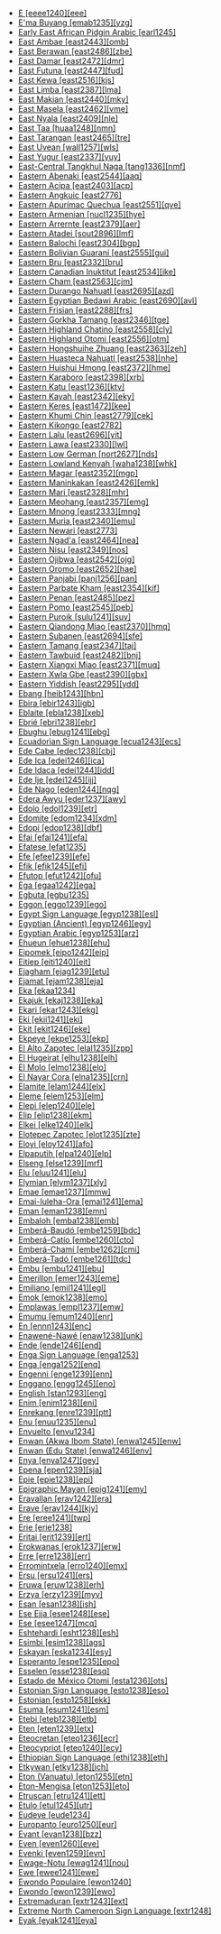- [E [eeee1240][eee]](tree/taik1256/kamt1241/beta1258/daic1237/nort3180/nort3189/unun9894/eeee1240/md.ini)
- [E'ma Buyang [emab1235][yzg]](tree/taik1256/kada1291/east2365/buya1244/nort2744/emab1235/md.ini)
- [Early East African Pidgin Arabic [earl1245]](tree/pidg1258/arab1397/earl1245/md.ini)
- [East Ambae [east2443][omb]](tree/aust1307/mala1545/cent2237/east2712/ocea1241/nort3195/nort3205/amba1270/east2443/md.ini)
- [East Berawan [east2486][zbe]](tree/aust1307/mala1545/nort3253/nort3171/bera1263/bera1264/cent2097/east2486/md.ini)
- [East Damar [east2472][dmr]](tree/aust1307/mala1545/cent2237/cent2245/timo1259/nort3194/east2472/md.ini)
- [East Futuna [east2447][fud]](tree/aust1307/mala1545/cent2237/east2712/ocea1241/cent2060/east2445/poly1242/nucl1485/east2447/md.ini)
- [East Kewa [east2516][kjs]](tree/nucl1709/enga1254/kewa1249/anga1291/anga1313/kewa1250/sout3252/east2516/md.ini)
- [East Limba [east2387][lma]](tree/atla1278/limb1267/east2387/md.ini)
- [East Makian [east2440][mky]](tree/aust1307/mala1545/cent2237/east2712/sout2850/sout3229/raja1255/sout3231/east2439/east2440/md.ini)
- [East Masela [east2462][vme]](tree/aust1307/mala1545/cent2237/cent2245/baba1274/sout2881/mase1249/east2462/md.ini)
- [East Nyala [east2409][nle]](tree/atla1278/volt1241/benu1247/bant1294/sout3152/narr1281/east2731/nort3203/grea1289/grea1291/luyi1234/saam1284/saam1285/cent2288/east2409/md.ini)
- [East Taa [huaa1248][nmn]](tree/tuuu1241/huaa1247/taaa1242/huaa1248/md.ini)
- [East Tarangan [east2465][tre]](tree/aust1307/mala1545/cent2237/cent2245/aruu1241/east2465/md.ini)
- [East Uvean [wall1257][wls]](tree/aust1307/mala1545/cent2237/east2712/ocea1241/cent2060/east2445/poly1242/nucl1485/east2758/wall1257/md.ini)
- [East Yugur [east2337][yuy]](tree/mong1329/sout2705/east2337/md.ini)
- [East-Central Tangkhul Naga [tang1336][nmf]](tree/sino1246/tang1336/md.ini)
- [Eastern Abenaki [east2544][aaq]](tree/algi1248/algo1256/east2700/east2544/md.ini)
- [Eastern Acipa [east2403][acp]](tree/atla1278/volt1241/benu1247/kain1275/cent2242/shir1273/kamu1261/kamu1262/rogo1239/saga1266/east2403/md.ini)
- [Eastern Angkuic [east2776]](tree/aust1305/khas1273/pala1352/east2331/angk1246/east2776/md.ini)
- [Eastern Apurímac Quechua [east2551][qve]](tree/quec1387/quec1388/quec1389/cusc1235/east2551/md.ini)
- [Eastern Armenian [nucl1235][hye]](tree/indo1319/arme1241/east2768/nucl1235/md.ini)
- [Eastern Arrernte [east2379][aer]](tree/pama1250/aran1266/aran1267/aran1263/east2379/md.ini)
- [Eastern Atadei [sout2896][lmf]](tree/aust1307/mala1545/cent2237/cent2245/flor1239/sika1265/lama1292/lama1294/levu1240/sout2896/md.ini)
- [Eastern Balochi [east2304][bgp]](tree/indo1319/indo1320/iran1269/cent2317/cent2318/nort3177/balo1260/east2304/md.ini)
- [Eastern Bolivian Guaraní [east2555][gui]](tree/tupi1275/mawe1252/awet1245/tupi1276/sout3271/tupi1277/tupi1283/chir1295/east2555/md.ini)
- [Eastern Bru [east2332][bru]](tree/aust1305/katu1271/west1492/brou1236/east2783/east2332/md.ini)
- [Eastern Canadian Inuktitut [east2534][ike]](tree/eski1264/eski1265/inui1246/east2534/md.ini)
- [Eastern Cham [east2563][cjm]](tree/aust1307/mala1545/mala1536/nort3170/cham1327/cham1330/coas1305/cham1328/east2563/md.ini)
- [Eastern Durango Nahuatl [east2695][azd]](tree/utoa1244/sout3136/cora1261/azte1234/west2809/west2814/west2825/dura1246/east2695/md.ini)
- [Eastern Egyptian Bedawi Arabic [east2690][avl]](tree/afro1255/semi1276/west2786/cent2236/arab1394/arab1395/egyp1251/east2690/md.ini)
- [Eastern Frisian [east2288][frs]](tree/indo1319/germ1287/nort3152/west2793/nort3175/alts1234/midd1345/lowg1239/ostf1234/east2288/md.ini)
- [Eastern Gorkha Tamang [east2346][tge]](tree/sino1245/bodi1256/kaik1248/ghal1247/tama1367/nucl1729/east2346/md.ini)
- [Eastern Highland Chatino [east2558][cly]](tree/otom1299/east2557/popo1292/zapo1436/chat1268/core1263/coas1314/east2736/east2558/md.ini)
- [Eastern Highland Otomi [east2556][otm]](tree/otom1299/west2783/otop1241/otop1242/otom1297/otom1300/east2737/east2556/md.ini)
- [Eastern Hongshuihe Zhuang [east2363][zeh]](tree/taik1256/kamt1241/beta1258/daic1237/nort3180/nort3189/east2363/md.ini)
- [Eastern Huasteca Nahuatl [east2538][nhe]](tree/utoa1244/sout3136/cora1261/azte1234/east2720/huas1257/east2538/md.ini)
- [Eastern Huishui Hmong [east2372][hme]](tree/hmon1336/hmon1337/nucl1714/nucl1720/west2803/grea1295/huis1239/east2372/md.ini)
- [Eastern Karaboro [east2398][xrb]](tree/atla1278/volt1241/nort3149/senu1239/kara1479/east2398/md.ini)
- [Eastern Katu [east1236][ktv]](tree/aust1305/katu1271/katu1272/nucl1297/east1236/md.ini)
- [Eastern Kayah [east2342][eky]](tree/sino1245/kare1337/cent1999/kaya1317/east2342/md.ini)
- [Eastern Keres [east1472][kee]](tree/kere1287/east1472/md.ini)
- [Eastern Khumi Chin [east2779][cek]](tree/sino1245/kuki1245/kuki1246/peri1260/khom1240/east2779/md.ini)
- [Eastern Kikongo [east2782]](tree/atla1278/volt1241/benu1247/bant1294/sout3152/narr1281/cent2260/kong1295/kong1296/kiko1234/core1256/sout3249/east2782/md.ini)
- [Eastern Lalu [east2696][yit]](tree/sino1245/burm1265/lolo1265/lolo1267/nili1235/liso1234/nucl1734/lisu1252/lalu1234/lalo1240/grea1292/core1258/uncl1503/east2696/md.ini)
- [Eastern Lawa [east2330][lwl]](tree/aust1305/khas1273/pala1352/east2331/waic1245/wala1271/lawa1256/east2330/md.ini)
- [Eastern Low German [nort2627][nds]](tree/indo1319/germ1287/nort3152/west2793/nort3175/alts1234/midd1345/lowg1239/nort2627/md.ini)
- [Eastern Lowland Kenyah [waha1238][whk]](tree/aust1307/mala1545/nort3253/nort3171/keny1280/lowl1270/waha1238/md.ini)
- [Eastern Magar [east2352][mgp]](tree/sino1245/hima1249/maha1306/kham1285/maga1261/east2352/md.ini)
- [Eastern Maninkakan [east2426][emk]](tree/mand1469/west2780/mand1431/cent2047/mand1432/mand1433/mand1434/mand1435/east2425/mane1267/east2426/md.ini)
- [Eastern Mari [east2328][mhr]](tree/ural1272/mari1278/east2328/md.ini)
- [Eastern Meohang [east2357][emg]](tree/sino1245/hima1249/maha1306/kira1253/east2719/uppe1412/mewa1252/east2357/md.ini)
- [Eastern Mnong [east2333][mng]](tree/aust1305/bahn1264/sout2690/mnon1258/mnon1259/east2333/md.ini)
- [Eastern Muria [east2340][emu]](tree/drav1251/sout3133/sout3139/gond1265/sout3234/gene1245/muri1262/east2340/md.ini)
- [Eastern Newari [east2773]](tree/sino1245/hima1249/maha1306/newa1245/newa1247/east2773/md.ini)
- [Eastern Ngad'a [east2464][nea]](tree/book1242/east2464/md.ini)
- [Eastern Nisu [east2349][nos]](tree/sino1245/burm1265/lolo1265/lolo1267/nili1235/sout3212/niso1234/nisu1237/nisu1238/nort2717/east2349/md.ini)
- [Eastern Ojibwa [east2542][ojg]](tree/algi1248/algo1256/east2765/ojib1240/ojib1241/nucl1723/cent2252/east2542/md.ini)
- [Eastern Oromo [east2652][hae]](tree/afro1255/cush1243/east2699/lowl1267/sout3055/main1283/nucl1701/nucl1736/cent2302/sout3218/east2652/md.ini)
- [Eastern Panjabi [panj1256][pan]](tree/indo1319/indo1320/indo1321/indo1324/sind1278/east2727/panj1256/md.ini)
- [Eastern Parbate Kham [east2354][kif]](tree/sino1245/hima1249/maha1306/kham1285/kham1286/parb1234/east2354/md.ini)
- [Eastern Penan [east2485][pez]](tree/aust1307/mala1545/nort3253/nort3171/keny1280/lowl1270/west2875/pena1271/east2485/md.ini)
- [Eastern Pomo [east2545][peb]](tree/pomo1273/russ1265/east2545/md.ini)
- [Eastern Puroik [sulu1241][suv]](tree/sino1245/khob1235/puro1234/sulu1241/md.ini)
- [Eastern Qiandong Miao [east2370][hmq]](tree/hmon1336/hmon1337/nucl1714/nucl1720/east2369/east2370/md.ini)
- [Eastern Subanen [east2694][sfe]](tree/aust1307/mala1545/grea1284/suba1253/nucl1726/east2769/east2694/md.ini)
- [Eastern Tamang [east2347][taj]](tree/sino1245/bodi1256/kaik1248/ghal1247/tama1367/nucl1729/east2347/md.ini)
- [Eastern Tawbuid [east2482][bnj]](tree/aust1307/mala1545/grea1284/sout2915/buhi1244/bata1318/east2482/md.ini)
- [Eastern Xiangxi Miao [east2371][muq]](tree/hmon1336/hmon1337/nucl1714/nucl1720/nort2748/east2371/md.ini)
- [Eastern Xwla Gbe [east2390][gbx]](tree/atla1278/volt1241/kwav1236/gbee1241/east2711/east2390/md.ini)
- [Eastern Yiddish [east2295][ydd]](tree/indo1319/germ1287/nort3152/west2793/high1286/midd1349/mode1258/yidd1255/east2295/md.ini)
- [Ebang [heib1243][hbn]](tree/heib1242/west2502/cent2049/eban1241/eban1242/heib1243/md.ini)
- [Ebira [ebir1243][igb]](tree/atla1278/volt1241/benu1247/ebir1244/ebir1243/md.ini)
- [Eblaite [ebla1238][xeb]](tree/afro1255/semi1276/east2678/ebla1238/md.ini)
- [Ebrié [ebri1238][ebr]](tree/atla1278/volt1241/kwav1236/nyoa1234/poto1254/poto1250/ebri1238/md.ini)
- [Ebughu [ebug1241][ebg]](tree/atla1278/volt1241/benu1247/delt1251/obol1242/ebug1241/md.ini)
- [Ecuadorian Sign Language [ecua1243][ecs]](tree/sign1238/deaf1237/ecua1243/md.ini)
- [Ede Cabe [edec1238][cbj]](tree/atla1278/volt1241/benu1247/defo1239/yoru1244/edek1238/edea1234/east2738/edec1238/md.ini)
- [Ede Ica [edei1246][ica]](tree/atla1278/volt1241/benu1247/defo1239/yoru1244/edek1238/edea1234/west2827/sout3187/edei1246/md.ini)
- [Ede Idaca [edei1244][idd]](tree/atla1278/volt1241/benu1247/defo1239/yoru1244/edek1238/edea1234/west2827/sout3187/edei1244/md.ini)
- [Ede Ije [edei1245][ijj]](tree/atla1278/volt1241/benu1247/defo1239/yoru1244/edek1238/edea1234/east2738/sout3186/edei1245/md.ini)
- [Ede Nago [eden1244][nqg]](tree/atla1278/volt1241/benu1247/defo1239/yoru1244/edek1238/edea1234/east2738/sout3186/eden1244/md.ini)
- [Edera Awyu [eder1237][awy]](tree/nucl1709/cent2116/awyu1265/grea1275/awyu1263/awyu1264/eder1237/md.ini)
- [Edolo [edol1239][etr]](tree/bosa1245/etor1234/edol1239/md.ini)
- [Edomite [edom1234][xdm]](tree/book1242/edom1234/md.ini)
- [Edopi [edop1238][dbf]](tree/lake1255/tari1255/cent2110/edop1238/md.ini)
- [Efai [efai1241][efa]](tree/atla1278/volt1241/benu1247/delt1251/obol1242/cent2253/efai1241/md.ini)
- [Efatese [efat1235]](tree/arti1236/efat1240/efat1235/md.ini)
- [Efe [efee1239][efe]](tree/cent2225/memb1239/mang1425/lese1245/efee1239/md.ini)
- [Efik [efik1245][efi]](tree/atla1278/volt1241/benu1247/delt1251/obol1242/cent2253/efik1244/efik1245/md.ini)
- [Efutop [efut1242][ofu]](tree/atla1278/volt1241/benu1247/bant1294/sout3152/ekoi1237/ekoi1236/ejag1240/bako1254/ndee1247/efut1242/md.ini)
- [Ega [egaa1242][ega]](tree/atla1278/volt1241/egaa1242/md.ini)
- [Egbuta [egbu1235]](tree/atla1278/volt1241/benu1247/bant1294/sout3152/narr1281/cent2260/grea1286/ngir1248/unun9926/budj1234/egbu1235/md.ini)
- [Eggon [eggo1239][ego]](tree/atla1278/volt1241/benu1247/benu1248/alum1249/jili1242/eggo1240/eggo1239/md.ini)
- [Egypt Sign Language [egyp1238][esl]](tree/sign1238/deaf1237/arab1398/egyp1238/md.ini)
- [Egyptian (Ancient) [egyp1246][egy]](tree/afro1255/egyp1245/egyp1246/md.ini)
- [Egyptian Arabic [egyp1253][arz]](tree/afro1255/semi1276/west2786/cent2236/arab1394/arab1395/egyp1251/egyp1254/egyp1253/md.ini)
- [Ehueun [ehue1238][ehu]](tree/atla1278/volt1241/benu1247/akpe1249/edoi1239/nort3183/osse1244/ukue1239/ehue1238/md.ini)
- [Eipomek [eipo1242][eip]](tree/nucl1709/mekk1240/east2504/eipo1242/md.ini)
- [Eitiep [eiti1240][eit]](tree/nucl1708/komb1276/komb1271/komb1275/eiti1240/md.ini)
- [Ejagham [ejag1239][etu]](tree/atla1278/volt1241/benu1247/bant1294/sout3152/ekoi1237/ekoi1236/ejag1240/ejag1239/md.ini)
- [Ejamat [ejam1238][eja]](tree/atla1278/nort3146/cent2230/bakk1238/jool1234/jola1264/fhjo1234/pfjo1234/here1250/ejam1238/md.ini)
- [Eka [ekaa1234]](tree/sino1245/burm1265/lolo1265/lolo1267/nili1235/liso1234/nucl1734/lisu1252/lalu1234/lalo1240/ekaa1234/md.ini)
- [Ekajuk [ekaj1238][eka]](tree/atla1278/volt1241/benu1247/bant1294/sout3152/ekoi1237/ekoi1236/ejag1240/bako1254/aban1244/ekaj1238/md.ini)
- [Ekari [ekar1243][ekg]](tree/nucl1709/pani1259/ekar1243/md.ini)
- [Eki [ekii1241][eki]](tree/atla1278/volt1241/benu1247/delt1251/obol1242/obol1244/ekii1241/md.ini)
- [Ekit [ekit1246][eke]](tree/atla1278/volt1241/benu1247/delt1251/obol1242/cent2253/ekit1245/ekit1246/md.ini)
- [Ekpeye [ekpe1253][ekp]](tree/atla1278/volt1241/benu1247/igbo1258/ekpe1253/md.ini)
- [El Alto Zapotec [elal1235][zpp]](tree/otom1299/east2557/popo1292/zapo1436/zapo1437/nucl1765/west2645/west2646/elal1235/md.ini)
- [El Hugeirat [elhu1238][elh]](tree/nubi1251/west2781/cent2232/kord1246/west2807/elhu1238/md.ini)
- [El Molo [elmo1238][elo]](tree/afro1255/cush1243/east2699/lowl1267/sout3055/main1283/omot1245/west2723/elmo1238/md.ini)
- [El Nayar Cora [elna1235][crn]](tree/utoa1244/sout3136/cora1261/cora1259/cora1260/elna1235/md.ini)
- [Elamite [elam1244][elx]](tree/elam1244/md.ini)
- [Eleme [elem1253][elm]](tree/atla1278/volt1241/benu1247/delt1251/ogon1240/west2469/elem1253/md.ini)
- [Elepi [elep1240][ele]](tree/nucl1708/mari1433/elep1241/elep1240/md.ini)
- [Elip [elip1238][ekm]](tree/atla1278/volt1241/benu1247/bant1294/sout3152/narr1281/mbam1252/yamb1256/baca1247/nucl1746/elip1239/elip1238/md.ini)
- [Elkei [elke1240][elk]](tree/nucl1708/auol1234/oloe1234/elke1240/md.ini)
- [Elotepec Zapotec [elot1235][zte]](tree/otom1299/east2557/popo1292/zapo1436/zapo1437/nucl1765/papa1270/elot1235/md.ini)
- [Eloyi [eloy1241][afo]](tree/atla1278/volt1241/benu1247/benu1248/eloy1241/md.ini)
- [Elpaputih [elpa1240][elp]](tree/book1242/elpa1240/md.ini)
- [Elseng [else1239][mrf]](tree/else1239/md.ini)
- [Elu [eluu1241][elu]](tree/aust1307/mala1545/cent2237/east2712/ocea1241/admi1239/east2459/manu1262/east2460/kurt1251/kurt1252/eluu1241/md.ini)
- [Elymian [elym1237][xly]](tree/uncl1493/elym1237/md.ini)
- [Emae [emae1237][mmw]](tree/aust1307/mala1545/cent2237/east2712/ocea1241/cent2060/east2445/poly1242/nucl1485/vanu1245/emae1237/md.ini)
- [Emai-Iuleha-Ora [emai1241][ema]](tree/atla1278/volt1241/benu1247/akpe1249/edoi1239/nort3182/cent2259/emai1241/md.ini)
- [Eman [eman1238][emn]](tree/atla1278/volt1241/benu1247/bant1294/sout3152/tivo1239/cent2261/cent2268/eman1238/md.ini)
- [Embaloh [emba1238][emb]](tree/aust1307/mala1545/sout2923/bugi1243/tama1334/emba1238/md.ini)
- [Emberá-Baudó [embe1259][bdc]](tree/choc1280/embe1258/atra1235/pana1309/embe1259/md.ini)
- [Emberá-Catío [embe1260][cto]](tree/choc1280/embe1258/atra1235/embe1260/md.ini)
- [Emberá-Chamí [embe1262][cmi]](tree/choc1280/embe1258/sanj1278/uppe1440/embe1262/md.ini)
- [Emberá-Tadó [embe1261][tdc]](tree/choc1280/embe1258/sanj1278/uppe1440/embe1261/md.ini)
- [Embu [embu1241][ebu]](tree/atla1278/volt1241/benu1247/bant1294/sout3152/narr1281/east2731/nort3203/cent2274/west2840/kiku1241/embu1241/md.ini)
- [Emerillon [emer1243][eme]](tree/tupi1275/mawe1252/awet1245/tupi1276/tupi1281/waya1271/zoee1241/emer1243/md.ini)
- [Emiliano [emil1241][egl]](tree/indo1319/ital1284/lati1262/lati1263/impe1234/roma1334/ital1285/west2813/shif1234/nort3208/gall1279/emil1243/emil1241/md.ini)
- [Emok [emok1238][emo]](tree/book1242/emok1238/md.ini)
- [Emplawas [empl1237][emw]](tree/aust1307/mala1545/cent2237/cent2245/baba1274/sout2881/sout2882/empl1237/md.ini)
- [Emumu [emum1240][enr]](tree/pauw1244/east2530/emum1240/md.ini)
- [En [ennn1243][enc]](tree/taik1256/kada1291/east2365/buya1244/nort2744/ennn1243/md.ini)
- [Enawené-Nawé [enaw1238][unk]](tree/araw1281/cent2226/pare1273/enaw1238/md.ini)
- [Ende [ende1246][end]](tree/aust1307/mala1545/cent2237/cent2245/flor1240/flor1241/ngad1265/ngad1266/ende1245/ende1246/md.ini)
- [Enga Sign Language [enga1253]](tree/sign1238/vill1244/enga1253/md.ini)
- [Enga [enga1252][enq]](tree/nucl1709/enga1254/enga1251/enga1252/md.ini)
- [Engenni [enge1239][enn]](tree/atla1278/volt1241/benu1247/akpe1249/edoi1239/delt1252/dege1249/enge1239/md.ini)
- [Enggano [engg1245][eno]](tree/aust1307/mala1545/engg1245/md.ini)
- [English [stan1293][eng]](tree/indo1319/germ1287/nort3152/west2793/nort3175/angl1264/angl1265/merc1242/macr1271/stan1293/md.ini)
- [Enim [enim1238][eni]](tree/book1242/enim1238/md.ini)
- [Enrekang [enre1239][ptt]](tree/aust1307/mala1545/sout2923/nort2894/mase1250/enre1239/md.ini)
- [Enu [enuu1235][enu]](tree/sino1245/burm1265/lolo1265/lolo1267/hani1249/biso1244/hani1250/bika1252/enuu1235/md.ini)
- [Envuelto [envu1234]](tree/uncl1493/envu1234/md.ini)
- [Enwan (Akwa Ibom State) [enwa1245][enw]](tree/atla1278/volt1241/benu1247/delt1251/obol1242/enwa1244/enwa1245/md.ini)
- [Enwan (Edu State) [enwa1246][env]](tree/atla1278/volt1241/benu1247/akpe1249/edoi1239/nort3182/unun9932/igwe1239/enwa1246/md.ini)
- [Enya [enya1247][gey]](tree/atla1278/volt1241/benu1247/bant1294/sout3152/narr1281/east2731/enya1248/enya1247/md.ini)
- [Epena [epen1239][sja]](tree/choc1280/embe1258/sanj1278/epen1239/md.ini)
- [Epie [epie1238][epi]](tree/atla1278/volt1241/benu1247/akpe1249/edoi1239/delt1252/epie1238/md.ini)
- [Epigraphic Mayan [epig1241][emy]](tree/maya1287/core1254/west2865/chol1286/chol1287/epig1241/md.ini)
- [Eravallan [erav1242][era]](tree/drav1251/sout3133/sout3138/tami1291/tami1292/tami1293/tami1294/tami1297/tami1298/tami1299/erav1242/md.ini)
- [Erave [erav1244][kjy]](tree/nucl1709/enga1254/kewa1249/anga1291/anga1313/kewa1250/sout3252/erav1244/md.ini)
- [Ere [eree1241][twp]](tree/aust1307/mala1545/cent2237/east2712/ocea1241/admi1239/east2459/manu1262/east2460/kurt1251/eree1241/md.ini)
- [Erie [erie1238]](tree/uncl1493/erie1238/md.ini)
- [Eritai [erit1239][ert]](tree/lake1255/tari1255/east2502/erit1238/erit1239/md.ini)
- [Erokwanas [erok1237][erw]](tree/aust1307/mala1545/cent2237/east2712/sout2850/sout3229/bomb1263/erok1237/md.ini)
- [Erre [erre1238][err]](tree/giim1238/urni1238/erre1238/md.ini)
- [Erromintxela [erro1240][emx]](tree/mixe1287/basq1267/erro1240/md.ini)
- [Ersu [ersu1241][ers]](tree/sino1245/burm1265/naqi1236/ersu1242/ersu1241/md.ini)
- [Eruwa [eruw1238][erh]](tree/atla1278/volt1241/benu1247/akpe1249/edoi1239/sout2805/eruw1238/md.ini)
- [Erzya [erzy1239][myv]](tree/ural1272/mord1256/erzy1239/md.ini)
- [Esan [esan1238][ish]](tree/atla1278/volt1241/benu1247/akpe1249/edoi1239/nort3182/cent2259/esan1238/md.ini)
- [Ese Ejja [esee1248][ese]](tree/pano1259/taca1255/taka1267/esee1248/md.ini)
- [Ese [esee1247][mcq]](tree/koia1260/bara1376/esee1247/md.ini)
- [Eshtehardi [esht1238][esh]](tree/indo1319/indo1320/iran1269/cent2317/cent2318/nort3177/tati1243/tati1244/sout3177/rama1272/esht1238/md.ini)
- [Esimbi [esim1238][ags]](tree/atla1278/volt1241/benu1247/bant1294/sout3152/tivo1239/esim1238/md.ini)
- [Eskayan [eska1234][esy]](tree/arti1236/eska1234/md.ini)
- [Esperanto [espe1235][epo]](tree/arti1236/espe1235/md.ini)
- [Esselen [esse1238][esq]](tree/esse1238/md.ini)
- [Estado de México Otomi [esta1236][ots]](tree/otom1299/west2783/otop1241/otop1242/otom1297/sout3168/esta1236/md.ini)
- [Estonian Sign Language [esto1238][eso]](tree/sign1238/deaf1237/esto1238/md.ini)
- [Estonian [esto1258][ekk]](tree/ural1272/finn1317/coas1319/neva1234/cent2329/esto1258/md.ini)
- [Esuma [esum1241][esm]](tree/unat1236/atla1280/esum1241/md.ini)
- [Etebi [eteb1238][etb]](tree/atla1278/volt1241/benu1247/delt1251/obol1242/cent2253/ekit1245/eteb1238/md.ini)
- [Eten [eten1239][etx]](tree/atla1278/volt1241/benu1247/benu1248/bero1241/iten1244/eten1239/md.ini)
- [Eteocretan [eteo1236][ecr]](tree/uncl1493/eteo1236/md.ini)
- [Eteocypriot [eteo1240][ecy]](tree/uncl1493/eteo1240/md.ini)
- [Ethiopian Sign Language [ethi1238][eth]](tree/sign1238/deaf1237/lsfi1234/asli1244/ethi1238/md.ini)
- [Etkywan [etky1238][ich]](tree/atla1278/volt1241/benu1247/juku1257/cent2241/kpan1245/etky1238/md.ini)
- [Eton (Vanuatu) [eton1255][etn]](tree/aust1307/mala1545/cent2237/east2712/ocea1241/nort3195/cent2269/epie1239/efat1236/sout3196/eton1255/md.ini)
- [Eton-Mengisa [eton1253][eto]](tree/atla1278/volt1241/benu1247/bant1294/sout3152/narr1281/bant1295/yaun1239/eton1253/md.ini)
- [Etruscan [etru1241][ett]](tree/etru1241/md.ini)
- [Etulo [etul1245][utr]](tree/atla1278/volt1241/benu1247/idom1262/etul1244/etul1246/etul1245/md.ini)
- [Eudeve [eude1234]](tree/utoa1244/sout3136/opat1247/eude1234/md.ini)
- [Europanto [euro1250][eur]](tree/book1242/euro1250/md.ini)
- [Evant [evan1238][bzz]](tree/atla1278/volt1241/benu1247/bant1294/sout3152/tivo1239/cent2261/cent2267/tive1237/evan1238/md.ini)
- [Even [even1260][eve]](tree/tung1282/nort3147/even1260/md.ini)
- [Evenki [even1259][evn]](tree/tung1282/nort3147/west2427/even1259/md.ini)
- [Ewage-Notu [ewag1241][nou]](tree/nucl1709/bina1276/bina1279/nucl1603/sout2934/coas1297/ewag1241/md.ini)
- [Ewe [ewee1241][ewe]](tree/atla1278/volt1241/kwav1236/gbee1241/west2802/ewee1241/md.ini)
- [Ewondo Populaire [ewon1240]](tree/pidg1258/ewon1242/ewon1240/md.ini)
- [Ewondo [ewon1239][ewo]](tree/atla1278/volt1241/benu1247/bant1294/sout3152/narr1281/bant1295/yaun1239/ewon1241/ewon1239/md.ini)
- [Extremaduran [extr1243][ext]](tree/indo1319/ital1284/lati1262/lati1263/impe1234/roma1334/ital1285/west2813/shif1234/sout3183/west2838/cast1243/extr1243/md.ini)
- [Extreme North Cameroon Sign Language [extr1248]](tree/sign1238/vill1244/extr1248/md.ini)
- [Eyak [eyak1241][eya]](tree/atha1245/atha1246/eyak1241/md.ini)
